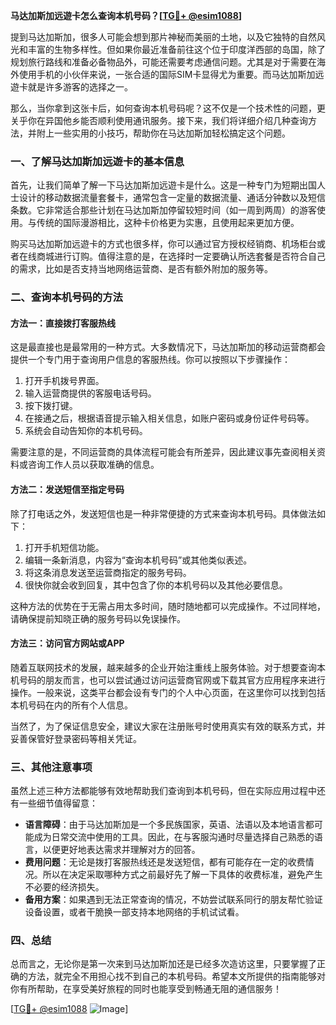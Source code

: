 **马达加斯加远遊卡怎么查询本机号码？[[TG💪+ @esim1088](https://t.me/s/esim1088)]**

提到马达加斯加，很多人可能会想到那片神秘而美丽的土地，以及它独特的自然风光和丰富的生物多样性。但如果你最近准备前往这个位于印度洋西部的岛国，除了规划旅行路线和准备必备物品外，可能还需要考虑通信问题。尤其是对于需要在海外使用手机的小伙伴来说，一张合适的国际SIM卡显得尤为重要。而马达加斯加远遊卡就是许多游客的选择之一。

那么，当你拿到这张卡后，如何查询本机号码呢？这不仅是一个技术性的问题，更关乎你在异国他乡能否顺利使用通讯服务。接下来，我们将详细介绍几种查询方法，并附上一些实用的小技巧，帮助你在马达加斯加轻松搞定这个问题。

### 一、了解马达加斯加远遊卡的基本信息

首先，让我们简单了解一下马达加斯加远遊卡是什么。这是一种专门为短期出国人士设计的移动数据流量套餐卡，通常包含一定量的数据流量、通话分钟数以及短信条数。它非常适合那些计划在马达加斯加停留较短时间（如一周到两周）的游客使用。与传统的国际漫游相比，这种卡价格更为实惠，且使用起来更加方便。

购买马达加斯加远遊卡的方式也很多样，你可以通过官方授权经销商、机场柜台或者在线商城进行订购。值得注意的是，在选择时一定要确认所选套餐是否符合自己的需求，比如是否支持当地网络运营商、是否有额外附加的服务等。

### 二、查询本机号码的方法

#### 方法一：直接拨打客服热线

这是最直接也是最常用的一种方式。大多数情况下，马达加斯加的移动运营商都会提供一个专门用于查询用户信息的客服热线。你可以按照以下步骤操作：

1. 打开手机拨号界面。
2. 输入运营商提供的客服电话号码。
3. 按下拨打键。
4. 在接通之后，根据语音提示输入相关信息，如账户密码或身份证件号码等。
5. 系统会自动告知你的本机号码。

需要注意的是，不同运营商的具体流程可能会有所差异，因此建议事先查阅相关资料或咨询工作人员以获取准确的信息。

#### 方法二：发送短信至指定号码

除了打电话之外，发送短信也是一种非常便捷的方式来查询本机号码。具体做法如下：

1. 打开手机短信功能。
2. 编辑一条新消息，内容为“查询本机号码”或其他类似表述。
3. 将这条消息发送至运营商指定的服务号码。
4. 很快你就会收到回复，其中包含了你的本机号码以及其他必要信息。

这种方法的优势在于无需占用太多时间，随时随地都可以完成操作。不过同样地，请确保提前知晓正确的服务号码以免误操作。

#### 方法三：访问官方网站或APP

随着互联网技术的发展，越来越多的企业开始注重线上服务体验。对于想要查询本机号码的朋友而言，也可以尝试通过访问运营商官网或下载其官方应用程序来进行操作。一般来说，这类平台都会设有专门的个人中心页面，在这里你可以找到包括本机号码在内的所有个人信息。

当然了，为了保证信息安全，建议大家在注册账号时使用真实有效的联系方式，并妥善保管好登录密码等相关凭证。

### 三、其他注意事项

虽然上述三种方法都能够有效地帮助我们查询到本机号码，但在实际应用过程中还有一些细节值得留意：

- **语言障碍**：由于马达加斯加是一个多民族国家，英语、法语以及本地语言都可能成为日常交流中使用的工具。因此，在与客服沟通时尽量选择自己熟悉的语言，以便更好地表达需求并理解对方的回答。
- **费用问题**：无论是拨打客服热线还是发送短信，都有可能存在一定的收费情况。所以在决定采取哪种方式之前最好先了解一下具体的收费标准，避免产生不必要的经济损失。
- **备用方案**：如果遇到无法正常查询的情况，不妨尝试联系同行的朋友帮忙验证设备设置，或者干脆换一部支持本地网络的手机试试看。

### 四、总结

总而言之，无论你是第一次来到马达加斯加还是已经多次造访这里，只要掌握了正确的方法，就完全不用担心找不到自己的本机号码。希望本文所提供的指南能够对你有所帮助，在享受美好旅程的同时也能享受到畅通无阻的通信服务！

[[TG💪+ @esim1088](https://t.me/s/esim1088) ![Image](https://i.postimg.cc/4NQfJmqS/Snipaste-2025-05-13-00-14-12.png)]
